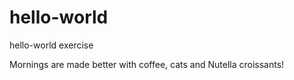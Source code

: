 # hello-world
hello-world exercise

Mornings are made better with coffee, cats and Nutella croissants!
